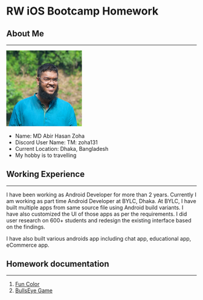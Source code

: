 # RW iOS Bootcamp Homework

## About Me
---
<img src="./doc/zoha131.jpg" alt="Zoha's Profile Image" width="200"> 

* Name: MD Abir Hasan Zoha
* Discord User Name: TM: zoha131
* Current Location: Dhaka, Bangladesh
* My hobby is to travelling


## Working Experience
---
I have been working as Android Developer for more than 2 years. Currently I am working as part time Android Developer at BYLC, Dhaka. At BYLC, I have built multiple apps from same source file using Android build variants. I have also customized the UI of those apps as per the requirements. I did user research on 600+ students and redesign the existing interface based on the findings.

I have also built various androids app including chat app, educational app, eCommerce app. 

## Homework documentation
---
1. [Fun Color](./Week01/README.md)
2. [BullsEye Game](./Week02/README.md)
